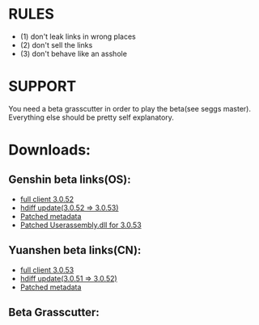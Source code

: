 # RULES
* (1) don't leak links in wrong places
* (2) don't sell the links
* (3) don't behave like an asshole
# SUPPORT
You need a beta grasscutter in order to play the beta(see seggs master). Everything else should be pretty self explanatory.
# Downloads:
## Genshin beta links(OS):
* [full client 3.0.52](https://autopatchhkbeta.yuanshen.com/client_app/download/beta_pc/20220902122656_FbSSHOqNSf45SJD8/GenshinImpact_3.0.52_beta.zip)
* [hdiff update(3.0.52 => 3.0.53)](https://autopatchhkbeta.yuanshen.com/client_app/beta_update/hk4e_global/34/game_3.0.52_3.0.53_hdiff_FbEqjLW1Unw3S6DK.zip)
* [Patched metadata](https://anonfiles.com/L6we6b0cy1/global-metadata_dat)
* [Patched Userassembly.dll for 3.0.53](https://mega.nz/file/oXM0VZ5S#1RpxxTN6JC2wgGkTMcVEUG3ibJNKZLgWZa-x7BeP4uE)
## Yuanshen beta links(CN):
* [full client 3.0.53](https://autopatchcn.yuanshen.com/client_app/download/beta_pc/20220908212553_Eoy2bfeYCRwPXLd5/YuanShen_3.0.53_beta.zip)
* [hdiff update(3.0.51 => 3.0.52)](https://autopatchcn.yuanshen.com/client_app/beta_update/hk4e_cn/31/game_3.0.51_3.0.52_hdiff_c71vLnGDot9AXYNT.zip)
* [Patched metadata](https://anonfiles.com/M1yf6d04ye/global-metadata_dat)
## Beta Grasscutter:
